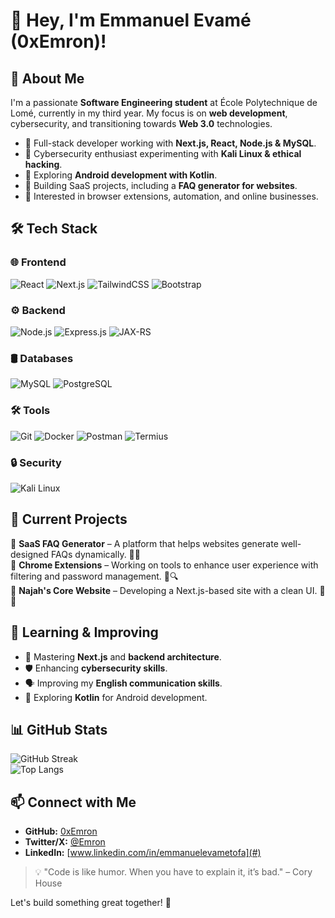 # 👋 Hey, I'm Emmanuel Evamé (0xEmron)!

## 🚀 About Me
I'm a passionate **Software Engineering student** at École Polytechnique de Lomé, currently in my third year. My focus is on **web development**, cybersecurity, and transitioning towards **Web 3.0** technologies. 

- 🔹 Full-stack developer working with **Next.js, React, Node.js & MySQL**.
- 🔹 Cybersecurity enthusiast experimenting with **Kali Linux & ethical hacking**.
- 🔹 Exploring **Android development with Kotlin**.
- 🔹 Building SaaS projects, including a **FAQ generator for websites**.
- 🔹 Interested in browser extensions, automation, and online businesses.

## 🛠️ Tech Stack

### 🌐 Frontend
![React](https://img.shields.io/badge/React-20232A?style=for-the-badge&logo=react&logoColor=61DAFB)
![Next.js](https://img.shields.io/badge/Next.js-000000?style=for-the-badge&logo=nextdotjs&logoColor=white)
![TailwindCSS](https://img.shields.io/badge/TailwindCSS-06B6D4?style=for-the-badge&logo=tailwindcss&logoColor=white)
![Bootstrap](https://img.shields.io/badge/Bootstrap-563D7C?style=for-the-badge&logo=bootstrap&logoColor=white)

### ⚙️ Backend
![Node.js](https://img.shields.io/badge/Node.js-43853D?style=for-the-badge&logo=node.js&logoColor=white)
![Express.js](https://img.shields.io/badge/Express.js-000000?style=for-the-badge&logo=express&logoColor=white)
![JAX-RS](https://img.shields.io/badge/JAX--RS-007396?style=for-the-badge&logo=java&logoColor=white)

### 🛢️ Databases
![MySQL](https://img.shields.io/badge/MySQL-4479A1?style=for-the-badge&logo=mysql&logoColor=white)
![PostgreSQL](https://img.shields.io/badge/PostgreSQL-336791?style=for-the-badge&logo=postgresql&logoColor=white)

### 🛠️ Tools
![Git](https://img.shields.io/badge/Git-F05032?style=for-the-badge&logo=git&logoColor=white)
![Docker](https://img.shields.io/badge/Docker-2496ED?style=for-the-badge&logo=docker&logoColor=white)
![Postman](https://img.shields.io/badge/Postman-FF6C37?style=for-the-badge&logo=postman&logoColor=white)
![Termius](https://img.shields.io/badge/Termius-1F425F?style=for-the-badge&logo=termius&logoColor=white)

### 🔒 Security
![Kali Linux](https://img.shields.io/badge/Kali_Linux-557C94?style=for-the-badge&logo=kalilinux&logoColor=white)

## 📌 Current Projects

🔹 **SaaS FAQ Generator** – A platform that helps websites generate well-designed FAQs dynamically. 📝💡  
🔹 **Chrome Extensions** – Working on tools to enhance user experience with filtering and password management. 🔐🔍  
🔹 **Najah's Core Website** – Developing a Next.js-based site with a clean UI. 🎨🚀  

## 🌱 Learning & Improving
- 📖 Mastering **Next.js** and **backend architecture**.
- 🛡️ Enhancing **cybersecurity skills**.
- 🗣️ Improving my **English communication skills**.
- 📱 Exploring **Kotlin** for Android development.

## 📊 GitHub Stats
![GitHub Streak](https://github-readme-streak-stats.herokuapp.com/?user=0xEmron&theme=radical&hide_border=true)  
![Top Langs](https://github-readme-stats.vercel.app/api/top-langs/?username=0xEmron&layout=compact&theme=radical)

## 📫 Connect with Me
- **GitHub:** [0xEmron](https://github.com/0xEmron)
- **Twitter/X:** [@Emron](#) 
- **LinkedIn:** [www.linkedin.com/in/emmanuelevametofa](#)

> 💡 "Code is like humor. When you have to explain it, it’s bad." – Cory House

Let's build something great together! 🚀
